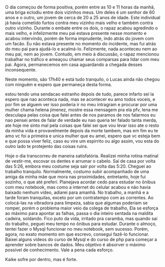 O dia começou de forma positiva, porém entre as 10 e 11 horas da manhã, uma briga eclodiu entre dois vizinhos meus. Um deles é um senhor de 60 anos e o outro, um jovem de cerca de 20 a 25 anos de idade. Este individual já havia cometido furtos contra meu vizinho mais velho e também contra outro vizinho. Durante o embate entre os dois, o rapaz acabou agredindo o mais velho, e infelizmente meu pai estava presente nesse momento e acabou intervindo, porém de forma imprudente, indo atrás do jovem com um facão. Eu não estava presente no momento do incidente, mas fui atrás do meu pai para ajudá-lo e acalmá-lo. Felizmente, nada aconteceu nem ao meu pai, nem ao jovem. Contudo, em meio à discussão, o rapaz mencionou trabalhar no tráfico e ameaçou chamar seus comparsas para lidar com meu pai. Agora, permanecemos em casa aguardando a chegada desses inconsequente. 

Neste momento, são 17h40 e está tudo tranquilo, o Lucas ainda não chegou com ninguém e espero que permaneça desta forma.

























estou tendo uma sendacao estranho depois de tudo, parece infarto sei la espero que nao aconteca nada, mas se acontecer eu amo todos voceis, e por fim se alguem ver isso poderia ir no meu intragram e procurar por uma mulher chama helena jimenez, mostre essa mensagem pra ela pfv, lena me desculapa pelas coisa que falei antes de nos paramos de nos falarmos eu nao pensei antes de falar de verdade eu nao queria ter falado tanta merda, ate hoje me sinto mal pela coisas que falei sei que vou levar isso ate o resto da minha vida e provavelmente depois da morte tambem, mas em fim eu te amo vc foi a primeira e unica mulher que eu amei, espero que vc esteja bem e que possa viver feliz, caso eu vire um espirrito ou algo assim, vou esta do outro lado te protejento das coisas ruins.

Hoje o dia transcorreu de maneira satisfatória. Realizei minha rotina matinal de vestir-me, escovar os dentes e arrumar o cabelo. Saí de casa por volta das 5:26, embora meu costume seja sair por volta das 5:20. Cheguei ao trabalho tranquilo. Normalmente, costumo subir acompanhado de uma amiga da minha mãe que mora nas proximidades, entretanto, hoje fui sozinho, o que até preferi. Planejava acordar cedo para estudar no ônibus com meu notebook, mas como a internet do celular acabou e não havia baixado nenhum vídeo, adiarei para amanhã. No trabalho, a manhã e a tarde foram tranquilas, exceto por um contratempo com as correntes. Ao colocá-las na vibradora para limpeza, sabia que algumas poderiam se romper, porém o problema maior veio da colega de trabalho, Ela se esforça ao máximo para apontar as falhas, passa o dia inteiro sentada na maldita cadeira, soldando. Fico puto da vida, irritado pra caramba, mas quando saí do trabalho, peguei meu tempo no ônibus para estudar. Durante o almoço, tentei fazer o Mysql funcionar no meu notebook, sem sucesso. Porém, agora, no exato momento em que escrevo, consegui fazê-lo funcionar. Baixei alguns vídeos do curso de Mysql e do curso de php para começar a aprender sobre bancos de dados. Meu objetivo é absorver o máximo possível de conhecimento. Vale a pena cada esforço. 

Kaike sofre por dentro, mas é forte. 